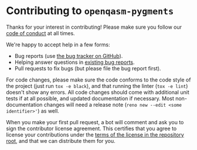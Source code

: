 # Contributing to `openqasm-pygments`

Thanks for your interest in contributing!  Please make sure you follow our
[code of conduct](https://github.com/jakelishman/qiskit-qasm2/blob/main/CODE_OF_CONDUCT.md)
at all times.

We're happy to accept help in a few forms:

- Bug reports (use [the bug tracker on GitHub](https://github.com/jakelishman/qiskit-qasm2/issues)).
- Helping answer questions in [existing bug reports](https://github.com/jakelishman/qiskit-qasm2/issues).
- Pull requests to fix bugs (but please file the bug report first).

For code changes, please make sure the code conforms to the code style of the
project (just run `tox -e black`), and that running the linter (`tox -e lint`)
doesn't show any errors.  All code changes should come with additional unit
tests if at all possible, and updated documentation if necessary.  Most
non-documentation changes will need a release note
(`reno new --edit <some identifier>'`) as well.

When you make your first pull request, a bot will comment and ask you to sign
the contributor license agreement.  This certifies that you agree to license
your contributions under the [terms of the license in the repository
root](https://github.com/jakelishman/qiskit-qasm2/blob/main/LICENSE), and
that we can distribute them for you.
